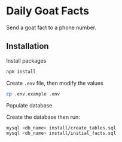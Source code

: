 # Daily Goat Facts

Send a  goat fact to a phone number.

## Installation

Install packages

```bash
npm install
```

Create `.env` file, then modify the values

```bash
cp .env.example .env
```

Populate database

Create the database then run:

```bash
mysql <db_name> install/create_tables.sql
mysql <db_name> install/initial_facts.sql
```
